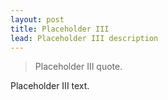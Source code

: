 ```yaml
---
layout: post
title: Placeholder III
lead: Placeholder III description
---
```



> Placeholder III quote.

Placeholder III text.
